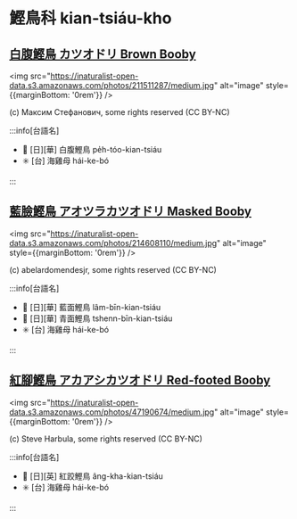 # 鰹鳥科 kian-tsiáu-kho

## [白腹鰹鳥 カツオドリ Brown Booby](https://ebird.org/species/brnboo)

<img src="https://inaturalist-open-data.s3.amazonaws.com/photos/211511287/medium.jpg" alt="image" style={{marginBottom: '0rem'}} />

<p className="image-caption">
(c) Максим Стефанович, some rights reserved (CC BY-NC)
</p>

:::info[台語名]

- 🎯 [日][華] 白腹鰹鳥 pe̍h-tóo-kian-tsiáu
- ✳️ [台] 海雞母 hái-ke-bó

:::

## [藍臉鰹鳥 アオツラカツオドリ Masked Booby](https://ebird.org/species/masboo)

<img src="https://inaturalist-open-data.s3.amazonaws.com/photos/214608110/medium.jpg" alt="image" style={{marginBottom: '0rem'}} />

<p className="image-caption">
(c) abelardomendesjr, some rights reserved (CC BY-NC)
</p>

:::info[台語名]

- 🎯 [日][華] 藍面鰹鳥 lâm-bīn-kian-tsiáu
- 🎯 [日][華] 青面鰹鳥 tshenn-bīn-kian-tsiáu
- ✳️ [台] 海雞母 hái-ke-bó

:::

## [紅腳鰹鳥 アカアシカツオドリ Red-footed Booby](https://ebird.org/species/refboo)

<img src="https://inaturalist-open-data.s3.amazonaws.com/photos/47190674/medium.jpg" alt="image" style={{marginBottom: '0rem'}} />

<p className="image-caption">
(c) Steve Harbula, some rights reserved (CC BY-NC)
</p>

:::info[台語名]

- 🎯 [日][英] 紅跤鰹鳥 âng-kha-kian-tsiáu
- ✳️ [台] 海雞母 hái-ke-bó

:::
